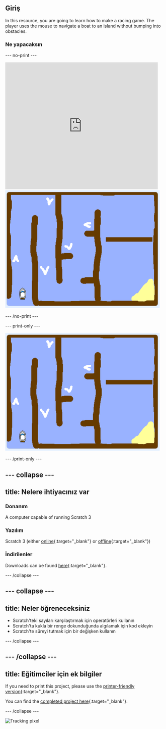 ## Giriş

In this resource, you are going to learn how to make a racing game. The player uses the mouse to navigate a boat to an island without bumping into obstacles.

### Ne yapacaksın

\--- no-print \---

<div class="scratch-preview">
  <iframe allowtransparency="true" width="485" height="402" src="https://scratch.mit.edu/projects/embed/276662533/?autostart=false" frameborder="0" scrolling="no"></iframe>
  <img src="images/boat_race_demo.png">
</div>

\--- /no-print \---

\--- print-only \---

![boat race demo](images/boat_race_demo.png)

\--- /print-only \---

## \--- collapse \---

## title: Nelere ihtiyacınız var

### Donanım

A computer capable of running Scratch 3

### Yazılım

Scratch 3 (either [online](https://rpf.io/scratchon){:target="_blank"} or [offline](https://rpf.io/scratchoff){:target="_blank"})

### İndirilenler

Downloads can be found [here](https://rpf.io/p/en/boat-race-go){:target="_blank"}.

\--- /collapse \---

## \--- collapse \---

## title: Neler öğreneceksiniz

- Scratch'teki sayıları karşılaştırmak için operatörleri kullanın
- Scratch'ta kukla bir renge dokunduğunda algılamak için kod ekleyin
- Scratch'te süreyi tutmak için bir değişken kullanın

\--- /collapse \---

## \--- /collapse \---

## title: Eğitimciler için ek bilgiler

If you need to print this project, please use the [printer-friendly version](https://projects.raspberrypi.org/en/projects/boat-race/print){:target="_blank"}.

You can find the [completed project here](https://rpf.io/p/en/boat-race-get){:target="_blank"}.

\--- /collapse \---

![Tracking pixel](https://code.org/api/hour/begin_codeclub_boatrace.png)